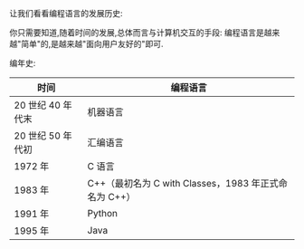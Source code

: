 让我们看看编程语言的发展历史:

你只需要知道,随着时间的发展,总体而言与计算机交互的手段: 编程语言是越来越"简单"的,是越来越"面向用户友好的"即可.

编年史:

| 时间              | 编程语言                                              |
| ----------------- | ----------------------------------------------------- |
| 20 世纪 40 年代末 | 机器语言                                              |
| 20 世纪 50 年代初 | 汇编语言                                              
| 1972 年           | C 语言                                             
| 1983 年           | C++（最初名为 C with Classes，1983 年正式命名为 C++） |
| 1991 年           | Python                                             
| 1995 年           | Java                                               